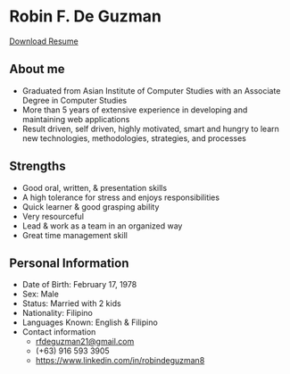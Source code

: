 
# Robin F. De Guzman
[Download Resume](downloads/RobinDeGuzmanCv.docx)

## About me

- Graduated from Asian Institute of Computer Studies with an Associate Degree in Computer Studies
- More than 5 years of extensive experience in developing and maintaining web applications
- Result driven, self driven, highly motivated, smart and hungry to learn new technologies, methodologies, strategies, and processes


## Strengths

- Good oral, written, & presentation skills
- A high tolerance for stress and enjoys responsibilities
- Quick learner & good grasping ability
- Very resourceful
- Lead & work as a team in an organized way
- Great time management skill

## Personal Information

- Date of Birth: February 17, 1978
- Sex: Male
- Status: Married with 2 kids
- Nationality: Filipino
- Languages Known: English & Filipino
- Contact information
    - rfdeguzman21@gmail.com
    - (+63) 916 593 3905
    - <https://www.linkedin.com/in/robindeguzman8>


